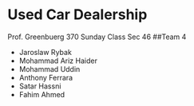 # Used Car Dealership
Prof. Greenbuerg 370
Sunday Class Sec 46
##Team 4
- Jaroslaw Rybak
- Mohammad Ariz Haider
- Mohammad Uddin
- Anthony Ferrara
- Satar Hassni
- Fahim Ahmed
